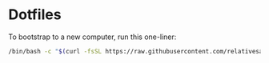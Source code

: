# Dotfiles

To bootstrap to a new computer, run this one-liner:

```bash
/bin/bash -c "$(curl -fsSL https://raw.githubusercontent.com/relativesanity/dotfiles/refs/heads/main/bin/bootstrap.sh)"
```
